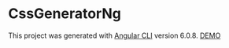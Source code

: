 # CssGeneratorNg

This project was generated with [Angular CLI](https://github.com/angular/angular-cli) version 6.0.8.
[DEMO](https://shikigeru.github.io/css-generator-angular/dist/css-generator-ng/)
